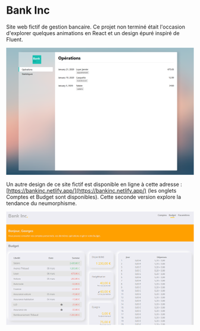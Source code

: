 # Bank Inc

Site web fictif de gestion bancaire. Ce projet non terminé était l'occasion d'explorer quelques animations en React et un design épuré inspiré de Fluent.

![Page d'accueil de Bank Inc.](./assets/homepage-fluent.png)

Un autre design de ce site fictif est disponible en ligne à cette adresse : [https://bankinc.netlify.app/](https://bankinc.netlify.app/) (les onglets Comptes et Budget sont disponibles). Cette seconde version explore la tendance du neumorphisme.

![Page de budget de Bank Inc - Neumorphisme](./assets/homepage-neumorphism.png)